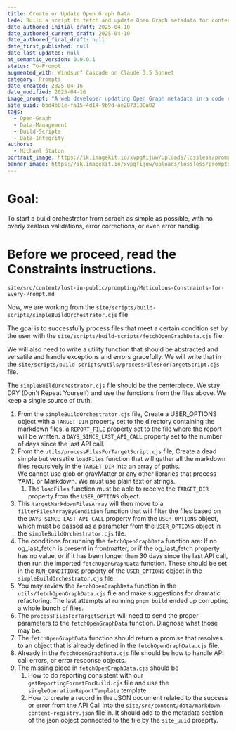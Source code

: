 ```yaml
---
title: Create or Update Open Graph Data
lede: Build a script to fetch and update Open Graph metadata for content files using a simple build orchestrator
date_authored_initial_draft: 2025-04-10
date_authored_current_draft: 2025-04-10
date_authored_final_draft: null
date_first_published: null
date_last_updated: null
at_semantic_version: 0.0.0.1
status: To-Prompt
augmented_with: Windsurf Cascade on Claude 3.5 Sonnet
category: Prompts
date_created: 2025-04-16
date_modified: 2025-04-16
image_prompt: "A web developer updating Open Graph metadata in a code editor, with browser preview windows displaying rich link previews. Visual cues include meta tags, social media icons, and highlighted code. The mood is modern, connected, and focused on web optimization."
site_uuid: bbd4b81e-fa15-4d14-9b9d-ae2873188a02
tags: 
  - Open-Graph
  - Data-Management
  - Build-Scripts
  - Data-Integrity
authors:
  - Michael Staton
portrait_image: https://ik.imagekit.io/xvpgfijuw/uploads/lossless/prompts/data-integrity/2025-05-04_portrait_image_Create-or-Update-Open-Graph-Data_7e660f59-5121-43fa-ac73-c4090e0384a0_OmkszeLXV.webp
banner_image: https://ik.imagekit.io/xvpgfijuw/uploads/lossless/prompts/data-integrity/2025-05-04_banner_image_Create-or-Update-Open-Graph-Data_eac97272-7dc3-4832-b988-3af9c49c709a_Q0BVS2EBU.webp
---
```

# Goal:

To start a build orchestrator from scrach as simple as possible, with no overly zealous validations, error corrections, or even error handlig.  

# Before we proceed, read the Constraints instructions. 
`site/src/content/lost-in-public/prompting/Meticulous-Constraints-for-Every-Prompt.md`

Now, we are working from the `site/scripts/build-scripts/simpleBuildOrchestrator.cjs` file.  

The goal is to successfully process files that meet a certain condition set by the user with the `site/scripts/build-scripts/fetchOpenGraphData.cjs` file. 

We will also need to write a utility function that should be abstracted and versatile and handle exceptions and errors gracefully. We will write that in the `site/scripts/build-scripts/utils/processFilesForTargetScript.cjs` file.

The `simpleBuildOrchestrator.cjs` file should be the centerpiece. We stay DRY (Don't Repeat Yourself) and use the functions from the files above. We keep a single source of truth.  

1. From the `simpleBuildOrchestrator.cjs` file, Create a USER_OPTIONS object with 
   a `TARGET_DIR` property set to the directory containing the markdown files.
   a `REPORT_FILE` property set to the file where the report will be written.
   a `DAYS_SINCE_LAST_API_CALL` property set to the number of days since the last API call.
2. From the `utils/processFilesForTargetScript.cjs` file, Create a dead simple but versatile `loadFiles` function that will gather all the markdown files recursively  in the `TARGET_DIR` into an array of paths.  
   We cannot use glob or grayMatter or any other libraries that process YAML or Markdown. We must use plain text or strings. 
   1. The `loadFiles` function must be able to receive the `TARGET_DIR` property from the `USER_OPTIONS` object.
3. This `targetMarkdownFilesArray` will then move to a `filterFilesArrayByCondition` function that will filter the files based on the `DAYS_SINCE_LAST_API_CALL` property from the `USER_OPTIONS` object, which must be passed as a parameter from the `USER_OPTIONS` object in the `simpleBuildOrchestrator.cjs` file.
4. The conditions for running the `fetchOpenGraphData` function are: If no og_last_fetch is present in frontmatter, or if the og_last_fetch property has no value, or if it has been longer than 30 days since the last API call, then run the imported `fetchOpenGraphData` function. These should be set in the `RUN_CONDITIONS` property of the `USER_OPTIONS` object in the `simpleBuildOrchestrator.cjs` file.
5. You may review the `fetchOpenGraphData` function in the `utils/fetchOpenGraphData.cjs` file and make suggestions for dramatic refactoring.  The last attempts at running `pnpm build` ended up corrupting a whole bunch of files.  
6. The `processFilesForTargetScript` will need to send the proper parameters to the `fetchOpenGraphData` function.  Diagnose what those may be.  
7. The `fetchOpenGraphData` function should return a promise that resolves to an object that is already defined in the `fetchOpenGraphData.cjs` file.  
8. Already in the `fetchOpenGraphData.cjs` file should be how to handle API call errors, or error response objects.  
9. The missing piece in `fetchOpenGraphData.cjs` should be 
   1. How to do reporting consistent with our `getReportingFormatForBuild.cjs` file and use the `singleOperationReportTemplate` template.  
   2. How to create a record in the JSON document related to the success or error from the API Call into the `site/src/content/data/markdown-content-registry.json` file in.  It should add to the metadata section of the json object connected to the file by the `site_uuid` proeprty.